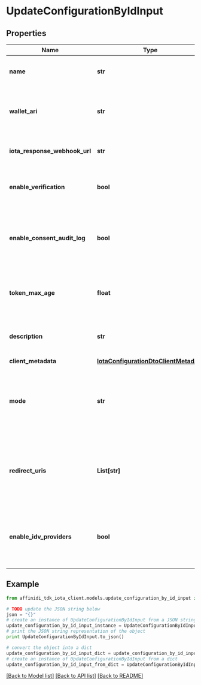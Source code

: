# UpdateConfigurationByIdInput

## Properties

| Name                          | Type                                                                            | Description                                                                                                                                      | Notes      |
| ----------------------------- | ------------------------------------------------------------------------------- | ------------------------------------------------------------------------------------------------------------------------------------------------ | ---------- |
| **name**                      | **str**                                                                         | The name of the configuration to quickly identify the resource.                                                                                  | [optional] |
| **wallet_ari**                | **str**                                                                         | The unique resource identifier of the Wallet used to sign the request token.                                                                     | [optional] |
| **iota_response_webhook_url** | **str**                                                                         | The webhook URL is used for callback when the data is ready.                                                                                     | [optional] |
| **enable_verification**       | **bool**                                                                        | Cryptographically verifies the data shared by the user when enabled.                                                                             | [optional] |
| **enable_consent_audit_log**  | **bool**                                                                        | Records the user&#39;s consent when they share their data, including the type of data shared when enabled.                                       | [optional] |
| **token_max_age**             | **float**                                                                       | This is the lifetime of the signed request token during the data-sharing flow.                                                                   | [optional] |
| **description**               | **str**                                                                         | An optional description of what the configuration is used for.                                                                                   | [optional] |
| **client_metadata**           | [**IotaConfigurationDtoClientMetadata**](IotaConfigurationDtoClientMetadata.md) |                                                                                                                                                  | [optional] |
| **mode**                      | **str**                                                                         | Determines whether to handle the data-sharing request using the WebSocket, Redirect or Didcomm messaging flow.                                   | [optional] |
| **redirect_uris**             | **List[str]**                                                                   | List of allowed URLs to redirect users, including the response from the request. This is required if the selected data-sharing mode is Redirect. | [optional] |
| **enable_idv_providers**      | **bool**                                                                        | Enables identity verification from user with a 3rd-party provider when a verified identity document is not found.                                | [optional] |

## Example

```python
from affinidi_tdk_iota_client.models.update_configuration_by_id_input import UpdateConfigurationByIdInput

# TODO update the JSON string below
json = "{}"
# create an instance of UpdateConfigurationByIdInput from a JSON string
update_configuration_by_id_input_instance = UpdateConfigurationByIdInput.from_json(json)
# print the JSON string representation of the object
print UpdateConfigurationByIdInput.to_json()

# convert the object into a dict
update_configuration_by_id_input_dict = update_configuration_by_id_input_instance.to_dict()
# create an instance of UpdateConfigurationByIdInput from a dict
update_configuration_by_id_input_from_dict = UpdateConfigurationByIdInput.from_dict(update_configuration_by_id_input_dict)
```

[[Back to Model list]](../README.md#documentation-for-models) [[Back to API list]](../README.md#documentation-for-api-endpoints) [[Back to README]](../README.md)
